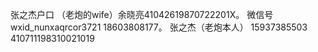张之杰户口
（老炮的wife）余晓亮41042619870722201X。 微信号wxid_nunxaqrcor3721 18603808177。  张之杰（老炮本人） 15937385503  410711198310021019
